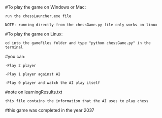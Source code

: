 #To play the game on Windows or Mac:

	run the chessLauncher.exe file

	NOTE: running directly from the chessGame.py file only works on linux

#To play the game on Linux:

	cd into the gameFiles folder and type "python chessGame.py" in the terminal

#you can:

	-Play 2 player

	-Play 1 player against AI

	-Play 0 player and watch the AI play itself

#note on learningResults.txt

	this file contains the information that the AI uses to play chess

#this game was completed in the year 2037
